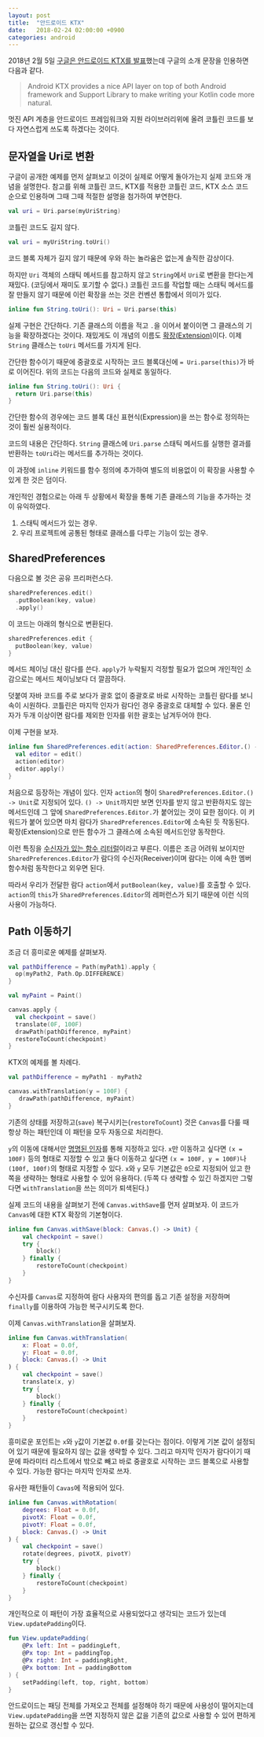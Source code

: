```yaml
---
layout: post
title:  "안드로이드 KTX"
date:   2018-02-24 02:00:00 +0900
categories: android
---
```


2018년 2월 5일 [구글은 안드로이드 KTX를 발표](https://android-developers.googleblog.com/2018/02/introducing-android-ktx-even-sweeter.html)했는데 구글의 소개 문장을 인용하면 다음과 같다.

> Android KTX provides a nice API layer on top of both Android framework and Support Library to make writing your Kotlin code more natural.

멋진 API 계층을 안드로이드 프레임워크와 지원 라이브러리위에 올려 코틀린 코드를 보다 자연스럽게 쓰도록 하겠다는 것이다.

## 문자열을 Uri로 변환

구글이 공개한 예제를 먼저 살펴보고 이것이 실제로 어떻게 돌아가는지 실제 코드와 개념을 설명한다. 참고를 위해 코틀린 코드, KTX를 적용한 코틀린 코드, KTX 소스 코드 순으로 인용하며 그때 그때 적절한 설명을 첨가하여 부연한다.

``` kotlin
val uri = Uri.parse(myUriString)
```

코틀린 코드도 길지 않다.

``` kotlin
val uri = myUriString.toUri()
```

코드 블록 자체가 길지 않기 때문에 우와 하는 놀라움은 없는게 솔직한 감상이다.

하지만 `Uri` 객체의 스태틱 메서드를 참고하지 않고 `String`에서 `Uri`로 변환을 한다는게 재밌다. (코딩에서 재미도 포기할 수 없다.) 코틀린 코드를 작업할 때는 스태틱 메서드를 잘 만들지 않기 때문에 이런 확장을 쓰는 것은 컨벤션 통합에서 의미가 있다.

``` kotlin
inline fun String.toUri(): Uri = Uri.parse(this)
```

실제 구현은 간단하다. 기존 클래스의 이름을 적고 `.`을 이어서 붙이이면 그 클래스의 기능을 확장하겠다는 것이다. 재밌게도 이 개념의 이름도 [확장(Extension)](https://kotlinlang.org/docs/reference/extensions.html)이다. 이제 `String` 클래스는 `toUri` 메서드를 가지게 된다.

간단한 함수이기 때문에 중괄호로 시작하는 코드 블록대신에 `= Uri.parse(this)`가 바로 이어진다. 위의 코드는 다음의 코드와 실제로 동일하다.

``` kotlin
inline fun String.toUri(): Uri {
  return Uri.parse(this)
}
```

간단한 함수의 경우에는 코드 블록 대신 표현식(Expression)을 쓰는 함수로 정의하는 것이 훨씬 실용적이다.

코드의 내용은 간단하다. `String` 클래스에 `Uri.parse` 스태틱 메서드를 실행한 결과를 반환하는 `toUri`라는 메서드를 추가하는 것이다.

이 과정에 `inline` 키워드를 함수 정의에 추가하여 별도의 비용없이 이 확장을 사용할 수 있게 한 것은 덤이다.

개인적인 경험으로는 아래 두 상황에서 확장을 통해 기존 클래스의 기능을 추가하는 것이 유익하였다.

1. 스태틱 메서드가 있는 경우.
2. 우리 프로젝트에 공통된 형태로 클래스를 다루는 기능이 있는 경우.

## SharedPreferences

다음으로 볼 것은 공유 프리퍼런스다.

``` kotlin
sharedPreferences.edit()
  .putBoolean(key, value)
  .apply()
```

이 코드는 아래의 형식으로 변환된다.

``` kotlin
sharedPreferences.edit {
  putBoolean(key, value)
}
```

메서드 체이닝 대신 람다를 쓴다. `apply`가 누락될지 걱정할 필요가 없으며 개인적인 소감으로는 메서드 체이닝보다 더 깔끔하다.

덧붙여 자바 코드를 주로 보다가 괄호 없이 중괄호로 바로 시작하는 코틀린 람다를 보니 속이 시원하다. 코틀린은 마지막 인자가 람다인 경우 중괄호로 대체할 수 있다. 물론 인자가 두개 이상이면 람다를 제외한 인자를 위한 괄호는 남겨두어야 한다.

이제 구현을 보자.

``` kotlin
inline fun SharedPreferences.edit(action: SharedPreferences.Editor.() -> Unit) {
  val editor = edit()
  action(editor)
  editor.apply()
}
```

처음으로 등장하는 개념이 있다. 인자 `action`의 형이 `SharedPreferences.Editor.() -> Unit`로 지정되어 있다. `() -> Unit`까지만 보면 인자를 받지 않고 반환하지도 않는 메서드인데 그 앞에 `SharedPreferences.Editor.`가 붙어있는 것이 묘한 점이다. 이 키워드가 붙어 있으면 마치 람다가 `SharedPreferences.Editor`에 소속된 듯 작동된다. 확장(Extension)으로 만든 함수가 그 클래스에 소속된 메서드인양 동작한다.

이런 특징을 [수신자가 있는 함수 리터럴](https://kotlinlang.org/docs/reference/lambdas.html#function-literals-with-receiver)이라고 부른다. 이름은 조금 어려워 보이지만 `SharedPreferences.Editor`가 람다의 수신자(Receiver)이며 람다는 이에 속한 멤버 함수처럼 동작한다고 외우면 된다.

따라서 우리가 전달한 람다 `action`에서 `putBoolean(key, value)`를 호출할 수 있다. `action`의 `this`가 `SharedPreferences.Editor`의 레퍼런스가 되기 때문에 이런 식의 사용이 가능하다.

## Path 이동하기

조금 더 흥미로운 예제를 살펴보자.

``` kotlin
val pathDifference = Path(myPath1).apply {
  op(myPath2, Path.Op.DIFFERENCE)
}

val myPaint = Paint()

canvas.apply {
  val checkpoint = save()
  translate(0F, 100F)
  drawPath(pathDifference, myPaint)
  restoreToCount(checkpoint)
}
```

KTX의 예제를 볼 차례다.

``` kotlin
val pathDifference = myPath1 - myPath2

canvas.withTranslation(y = 100F) {
   drawPath(pathDifference, myPaint)
}
```

기존의 상태를 저장하고(`save`) 복구시키는(`restoreToCount`) 것은 `Canvas`를 다룰 때 항상 하는 패턴인데 이 패턴을 모두 자동으로 처리한다.

`y`의 이동에 대해서만 [명명된 인자](https://kotlinlang.org/docs/reference/functions.html#named-arguments)를 통해 지정하고 있다. `x`만 이동하고 싶다면 `(x = 100F)` 등의 형태로 지정할 수 있고 둘다 이동하고 싶다면 `(x = 100F, y = 100F)`나 `(100f, 100f)`의 형태로 지정할 수 있다. `x`와 `y` 모두 기본값은 `0`으로 지정되어 있고 한쪽을 생략하는 형태로 사용할 수 있어 유용하다. (두쪽 다 생략할 수 있긴 하겠지만 그렇다면 `withTranslation`을 쓰는 의미가 퇴색된다.)

실제 코드의 내용을 살펴보기 전에 `Canvas.withSave`를 먼저 살펴보자. 이 코드가 `Canvas`에 대한 KTX 확장의 기본형이다.

``` kotlin
inline fun Canvas.withSave(block: Canvas.() -> Unit) {
    val checkpoint = save()
    try {
        block()
    } finally {
        restoreToCount(checkpoint)
    }
}
```

수신자를 `Canvas`로 지정하여 람다 사용자의 편의를 돕고 기존 설정을 저장하며 `finally`를 이용하여 가능한 복구시키도록 한다.

이제 `Canvas.withTranslation`을 살펴보자.

``` kotlin
inline fun Canvas.withTranslation(
    x: Float = 0.0f,
    y: Float = 0.0f,
    block: Canvas.() -> Unit
) {
    val checkpoint = save()
    translate(x, y)
    try {
        block()
    } finally {
        restoreToCount(checkpoint)
    }
}
```

흥미로운 포인트는 `x`와 `y`값이 기본값 `0.0f`를 갖는다는 점이다. 이렇게 기본 값이 설정되어 있기 때문에 필요하지 않는 값을 생략할 수 있다. 그리고 마지막 인자가 람다이기 때문에 파라미터 리스트에서 밖으로 빼고 바로 중괄호로 시작하는 코드 블록으로 사용할 수 있다. 가능한 람다는 마지막 인자로 쓰자.

유사한 패턴들이 `Cavas`에 적용되어 있다.

``` kotlin
inline fun Canvas.withRotation(
    degrees: Float = 0.0f,
    pivotX: Float = 0.0f,
    pivotY: Float = 0.0f,
    block: Canvas.() -> Unit
) {
    val checkpoint = save()
    rotate(degrees, pivotX, pivotY)
    try {
        block()
    } finally {
        restoreToCount(checkpoint)
    }
}
```

개인적으로 이 패턴이 가장 효율적으로 사용되었다고 생각되는 코드가 있는데 `View.updatePadding`이다.

``` kotlin
fun View.updatePadding(
    @Px left: Int = paddingLeft,
    @Px top: Int = paddingTop,
    @Px right: Int = paddingRight,
    @Px bottom: Int = paddingBottom
) {
    setPadding(left, top, right, bottom)
}
```

안드로이드는 패딩 전체를 가져오고 전체를 설정해야 하기 때문에 사용성이 떨어지는데 `View.updatePadding`을 쓰면 지정하지 않은 값을 기존의 값으로 사용할 수 있어 편하게 원하는 값으로 갱신할 수 있다.
